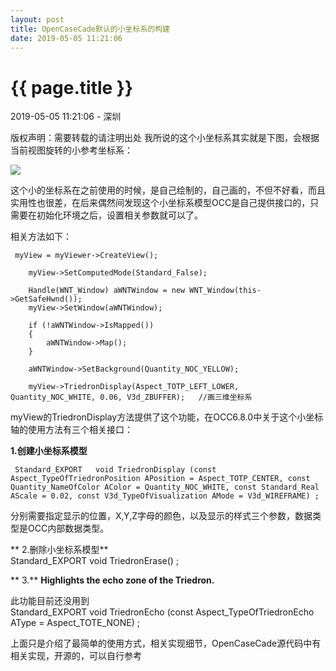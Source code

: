 ```yaml
---
layout: post
title: OpenCaseCade默认的小坐标系的构建
date: 2019-05-05 11:21:06
---
```


{{ page.title }}
================

<p class="meta">2019-05-05 11:21:06 - 深圳</p>

 版权声明：需要转载的请注明出处 
   我所说的这个小坐标系其实就是下图，会根据当前视图旋转的小参考坐标系：

 ![](https://img-blog.csdnimg.cn/20190505104455284.png?x-oss-process=image/watermark,type_ZmFuZ3poZW5naGVpdGk,shadow_10,text_aHR0cHM6Ly9zdHVkeS1saWZlLmJsb2cuY3Nkbi5uZXQ=,size_16,color_FFFFFF,t_70)

 这个小的坐标系在之前使用的时候，是自己绘制的，自己画的，不但不好看，而且实用性也很差，在后来偶然间发现这个小坐标系模型OCC是自己提供接口的，只需要在初始化环境之后，设置相关参数就可以了。

 相关方法如下：

 
```
 myView = myViewer->CreateView();
	
	myView->SetComputedMode(Standard_False);

	Handle(WNT_Window) aWNTWindow = new WNT_Window(this->GetSafeHwnd());  
	myView->SetWindow(aWNTWindow); 
    
	if (!aWNTWindow->IsMapped()) 
	{
		aWNTWindow->Map(); 
	}

	aWNTWindow->SetBackground(Quantity_NOC_YELLOW);

	myView->TriedronDisplay(Aspect_TOTP_LEFT_LOWER, Quantity_NOC_WHITE, 0.06, V3d_ZBUFFER);   //画三维坐标系
```
 myView的TriedronDisplay方法提供了这个功能，在OCC6.8.0中关于这个小坐标轴的使用方法有三个相关接口：

 **1.创建小坐标系模型**

 
```
 Standard_EXPORT   void TriedronDisplay (const Aspect_TypeOfTriedronPosition APosition = Aspect_TOTP_CENTER, const Quantity_NameOfColor AColor = Quantity_NOC_WHITE, const Standard_Real AScale = 0.02, const V3d_TypeOfVisualization AMode = V3d_WIREFRAME) ;
```
 分别需要指定显示的位置，X,Y,Z字母的颜色，以及显示的样式三个参数，数据类型是OCC内部数据类型。

 ** 2.删除小坐标系模型**  
 Standard_EXPORT void TriedronErase() ;

 ** 3.** **Highlights the echo zone of the Triedron.**

 此功能目前还没用到  
 Standard_EXPORT void TriedronEcho (const Aspect_TypeOfTriedronEcho AType = Aspect_TOTE_NONE) ;

 

 上面只是介绍了最简单的使用方式，相关实现细节，OpenCaseCade源代码中有相关实现，开源的，可以自行参考

   
 
